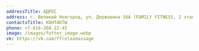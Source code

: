 ```yaml
---
addressTitle: АДРЕС
address: г. Великий Новгород, ул. Державина 16А (FAMILY FITNESS, 2 этаж)
contactsTitle: КОНТАКТЫ
phone: +7-816-268-22-45
image: /images/fotter_image.webp
vk: https://vk.com/ffrelaxmassage
---
```

